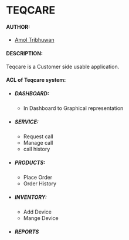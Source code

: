# TEQCARE

#### AUTHOR:

- [Amol Tribhuwan](https://github.com/amolnt "Amol's github profile")

#### DESCRIPTION:
Teqcare is a Customer side usable application. 

#### ACL of Teqcare system:

- ##### DASHBOARD:
	- In Dashboard to Graphical representation	

- ##### SERVICE:
	- Request call 
	- Manage call
	- call history

- ##### PRODUCTS:
	- Place Order
	- Order History

- ##### INVENTORY:
	- Add Device
	- Mange Device

- ##### REPORTS

